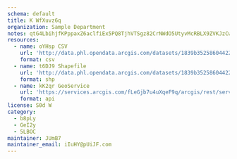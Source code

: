 ```yaml
---
schema: default
title: K WfXuvz6q 
organization: Sample Department 
notes: qtG4LbihjfKPppaxZ6aclfiEx5PQ8TjhVTSgz82CrNWdO5UtyvMcRBLX9ZVKJzCw0QkHnuDFwAq7sDdusYvrImE6UA7kSe49J31I 
resources:
  - name: oYHsp CSV
    url: 'http://data.phl.opendata.arcgis.com/datasets/1839b35258604422b0b520cbb668df0d_0.csv'
    format: csv
  - name: t6DJ9 Shapefile
    url: 'http://data.phl.opendata.arcgis.com/datasets/1839b35258604422b0b520cbb668df0d_0.zip'
    format: shp
  - name: kK2qr GeoService
    url: 'https://services.arcgis.com/fLeGjb7u4uXqeF9q/arcgis/rest/services/Air_Monitoring_Stations/FeatureServer/0/query'
    format: api
license: S0d W 
category:
  - b8pLy 
  - GeI2y 
  - 5LBOC 
maintainer: JUmB7  
maintainer_email: iIuHY@pUiJF.com
---
```

